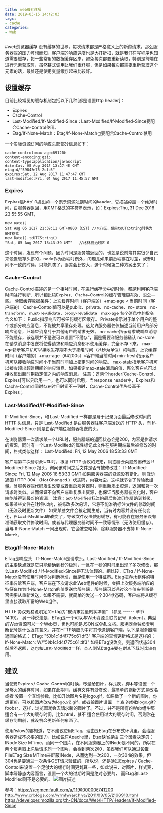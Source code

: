 ```yaml
---
title: web缓存详解
date: 2019-03-15 14:42:03
tags:
- cache
categories: 
- Web
---
```

#web浏览器缓存
没有缓存的世界，每次请求都是严格意义上的新的请求，那么服务器端的压力可想而知，客户端的响应速度也是大打折扣，就是我们在写程序也知道需要缓存，把一些常用的数据缓存区来，避免每次都要重新读取，特别是前端在进行元素获取时，虽然链式调用让我们很舒服，但是如果每次都需要重新获取这个元素的话，最好还是使用变量缓存起来比较好。
## 设置缓存
目前比较常见的缓存机制包括以下几种[都是设置http header]：
* Expires
* Cache-Control
* Last-Modified/If-Modified-Since：Last-Modified/If-Modified-Since要配合Cache-Control使用。
* Etag/If-None-Match：Etag/If-None-Match也要配合Cache-Control使用

<!-- more -->

一个实际资源访问的响应头部部分信息如下：
````
cache-control:max-age=691200
content-encoding:gzip
content-type:application/javascript
date:Sat, 05 Aug 2017 13:27:45 GMT
etag:W/"59845e75-2cfb5"
expires:Sat, 12 Aug 2017 11:47:47 GMT
last-modified:Fri, 04 Aug 2017 11:45:57 GMT
````
### Expires
Expires是http1.0提出的一个表示资源过期时间的header，它描述的是一个绝对时间，由服务器返回，用GMT格式的字符串表示，如：Expires:Thu, 31 Dec 2016 23:55:55 GMT，
````
new Date()
Sat Aug 05 2017 21:39:11 GMT+0800 (CST) //东八区，使用toUTCString转换为GMT格式
new Date().toUTCString()
"Sat, 05 Aug 2017 13:43:39 GMT"   //格林威治时区 0
````
这个时候，发现有个问题，因为时间是服务端返回的，也就是说前端其实很少自己来设置缓存头部的，node作为后端时例外，问题是如果前后端存在时差，或者时间不一致的时候，只能抓瞎了，误差会比较大，这个时候第二种方案出来了；
### Cache-Control
Cache-Control描述的是一个相对时间，在进行缓存命中的时候，都是利用客户端时间进行判断，所以相比较Expires，Cache-Control的缓存管理更有效，安全一些。
    读取缓存数据条件：上次缓存时间（客户端的）+max-age < 当前时间（客户端的）
Cache-Control值可以是public、private、no-cache、no- store、no-transform、must-revalidate、proxy-revalidate、max-age
    各个消息中的指令含义如下：
    Public指示响应可被任何缓存区缓存。
    Private指示对于单个用户的整个或部分响应消息，不能被共享缓存处理。这允许服务器仅仅描述当前用户的部分响应消息，此响应消息对于其他用户的请求无效。
    no-cache指示请求或响应消息不能缓存，该选项并不是说可以设置”不缓存“，而是需要和服务器确认
    no-store在请求消息中发送将使得请求和响应消息都不使用缓存，完全不存下來。
    max-age指示客户机可以接收生存期不大于指定时间（以秒为单位）的响应。上次缓存时间（客户端的）+max-age（64200s）<客户端当前时间
    min-fresh指示客户机可以接收响应时间小于当前时间加上指定时间的响应。
    max-stale指示客户机可以接收超出超时期间的响应消息。如果指定max-stale消息的值，那么客户机可以接收超出超时期指定值之内的响应消息。
注意：这两个header[Cache-Control、Expires]可以只启用一个，也可以同时启用，当response header中，Expires和Cache-Control同时存在时且时间不一致时，Cache-Control优先级高于Expires；
### Last-Modified/If-Modified-Since
If-Modified-Since，和 Last-Modified 一样都是用于记录页面最后修改时间的 HTTP 头信息，只是 Last-Modified 是由服务器往客户端发送的 HTTP 头，而 If-Modified-Since 则是由客户端往服务器发送的头，

在浏览器第一次请求某一个URL时，服务器端的返回状态会是200，内容是你请求的资源，同时有一个Last-Modified的属性标记此文件在服务期端最后被修改的时间，格式类似这样：
Last-Modified: Fri, 12 May 2006 18:53:33 GMT

客户端第二次请求此URL时，根据 HTTP 协议的规定，浏览器会向服务器传送 If-Modified-Since 报头，询问该时间之后文件是否有被修改过：
If-Modified-Since: Fri, 12 May 2006 18:53:33 GMT
如果服务器端的资源没有变化，则自动返回 HTTP 304 （Not Changed.）状态码，内容为空，这样就节省了传输数据量。当服务器端代码发生改变或者重启服务器时，则重新发出资源，返回和第一次请求时类似。从而保证不向客户端重复发出资源，也保证当服务器有变化时，客户端能够得到最新的资源。
    注意：ast-Modified标注的最后修改只能精确到秒级，如果某些文件在1秒钟以内，被修改多次的话，它将不能准确标注文件的修改时间（无法及时更新文件）
    如果某些文件会被定期生成，当有时内容并没有任何变化，但Last-Modified却改变了，导致文件没法使用缓存，有可能存在服务器没有准确获取文件修改时间，或者与代理服务器时间不一致等情形（无法使用缓存）。
当与 If-None-Match 一同出现时，它会被忽略掉，除非服务器不支持 If-None-Match。
### Etag/If-None-Match
ETag是响应头，If-None-Match是请求头。Last-Modified / If-Modified-Since的主要缺点就是它只能精确到秒的级别，一旦在一秒的时间里出现了多次修改，那么Last-Modified / If-Modified-Since是无法体现的。相比较，ETag / If-None-Match没有使用时间作为判断标准，而是使用一个特征串。Etag把Web组件的特征串告诉客户端，客户端在下次请求此Web组件的时候，会把上次服务端响应的特征串作为If-None-Match的值发送给服务端，服务端可以通过这个值来判断是否需要从重新发送，如果不需要，就简单的发送一个304状态码，客户端将从缓存里直接读取所需的Web组件。

HTTP 协议规格说明定义ETag为“被请求变量的实体值” （参见 ------ 章节 14.19）。 另一种说法是，ETag是一个可以与Web资源关联的记号（token）。典型的Web资源可以一个Web页，但也可能是JSON或XML文档。服务器单独负责判断记号是什么及其含义，并在HTTP响应头中将其传送到客户端，以下是服务器端返回的格式：
ETag: "50b1c1d4f775c61:df3"
客户端的查询更新格式是这样的：
If-None-Match: W/"50b1c1d4f775c61:df3"
如果ETag没改变，则返回状态304然后不返回，这也和Last-Modified一样。本人测试Etag主要在断点下载时比较有用。

## 建议
当使用Expires / Cache-Control的时候，尽量给图片，样式表，脚本等设置一个足够大的缓存时间，如果在此期间，缓存文件有过修改，最简单的更新方式是改名或者 设置一个查询参数，比如开始图片名是logo.gif，如果做了一个新的图片，你想更新，可以把图片改名为logo_v2.gif，或者给图片设置一个查 询参数logo.gif?foobar，这样，浏览器就会去请求新的图片了。不过，并不是所有的Web组件都适合有一个大的缓存时间，比如html，就不 适合使用过大的缓存时间，否则你在缓存到期前，就没机会更新任何东西了。

使用Yslow的都知道，它不建议使用ETag，理由是Etag在分布式环境里，会给服务器造成不必要的压力，比如说在Apache里，Etag缺省是由 三个因素决定的：INode Size MTime，而同一个图片，在不同服务器上的INode是不同的，所以在两个服务器上先后请求同一个图片，会得到两次200，虽然我们可以通过设置 FileETag Size MTime来屏蔽INode，从而达到一次200，一次304的效果，但304也是要通过一次条件GET请求验证的，所以说，还是通过Expires / Cache-Control来设置一个足够大的缓存时间更划算一些，如此说来，对图片，样式表，脚本等静态内容而言，设置一个大的过期时间是绝对必要的， 而Etag和Last-Modified则不是必要的。
![图片描述](https://raw.githubusercontent.com/chenfengyanyu/my-web-accumulation/master/images/cache/process.png)

参考：https://segmentfault.com/a/1190000006741200
http://www.cnblogs.com/wrmfw/archive/2011/09/05/2166910.html
https://developer.mozilla.org/zh-CN/docs/Web/HTTP/Headers/If-Modified-Since


